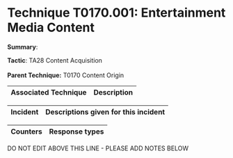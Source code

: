 # Technique T0170.001: Entertainment Media Content

**Summary**: 

**Tactic**: TA28 Content Acquisition <br><br>**Parent Technique:** T0170 Content Origin


| Associated Technique | Description |
| --------- | ------------------------- |



| Incident | Descriptions given for this incident |
| -------- | -------------------- |



| Counters | Response types |
| -------- | -------------- |


DO NOT EDIT ABOVE THIS LINE - PLEASE ADD NOTES BELOW